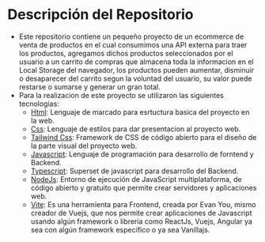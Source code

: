 # Descripción del Repositorio
- Este repositorio contiene un pequeño proyecto de un ecommerce de venta de productos en el cual consumimos una API externa para traer los productos, agregamos dichos productos seleccionados
por el usuario a un carrito de compras que almacena toda la informacion en el Local Storage del navegador, los productos pueden aumentar, disminuir o desaparecer del carrito segun la voluntad del usuario, su valor puede restarse o sumarse y generar un gran total.
- Para la realizacion de este proyecto se utilizaron las siguientes tecnologias:
  - [Html](https://developer.mozilla.org/es/docs/Web/HTML): Lenguaje de marcado para esrtuctura basica del proyecto en la web.
  - [Css](https://developer.mozilla.org/es/docs/Web/CSS): Lenguaje de estilos para dar presentacion al proyecto web.
  - [Tailwind Css](https://tailwindcss.com/): Framework de CSS de código abierto​ para el diseño de la parte visual del proyecto web.
  - [Javascript](https://developer.mozilla.org/es/docs/Web/javascript): Lenguaje de programación para desarrollo de forntend y Backend.
  - [Typescript](https://www.typescriptlang.org/): Superset de javascript para desarrollo del Backend.
  - [NodeJs](https://nodejs.org/en): Entorno de ejecución de JavaScript multiplataforma, de código abierto y gratuito que permite crear servidores y aplicaciones web.
  - [Vite](https://es.vitejs.dev/): Es una herramienta para Frontend, creada por Evan You, mismo creador de Vuejs, que nos permite crear aplicaciones de Javascript usando algún framework o      libreria como ReactJs, Vuejs, Angular ya sea con algún framework especifico o ya sea Vanillajs.

